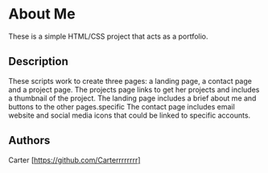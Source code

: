 # About Me

These is a simple HTML/CSS project that acts as a portfolio.

## Description

These scripts work to create three pages: a landing page, a contact page and a project page.
The projects page links to get her projects and includes a thumbnail of the project.
The landing page includes a brief about me and buttons to the other pages.specific
The contact page includes email website and social media icons that could be linked to specific accounts.

## Authors

Carter [https://github.com/Carterrrrrrrr]

